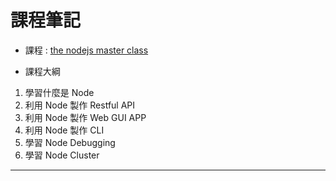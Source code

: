 # 課程筆記 

- 課程 : [the nodejs master class](https://www.pirple.com/courses/take/the-nodejs-master-class/lessons/3809451-starting-a-server)

- 課程大綱
1. 學習什麼是 Node
2. 利用 Node 製作 Restful API 
3. 利用 Node 製作 Web GUI APP
4. 利用 Node 製作 CLI
5. 學習 Node Debugging
6. 學習 Node Cluster

---

